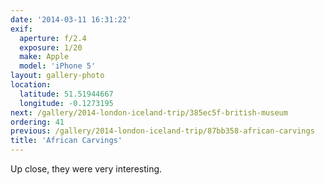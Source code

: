 ```yaml
---
date: '2014-03-11 16:31:22'
exif:
  aperture: f/2.4
  exposure: 1/20
  make: Apple
  model: 'iPhone 5'
layout: gallery-photo
location:
  latitude: 51.51944667
  longitude: -0.1273195
next: /gallery/2014-london-iceland-trip/385ec5f-british-museum
ordering: 41
previous: /gallery/2014-london-iceland-trip/87bb358-african-carvings
title: 'African Carvings'
---
```


Up close, they were very interesting.
